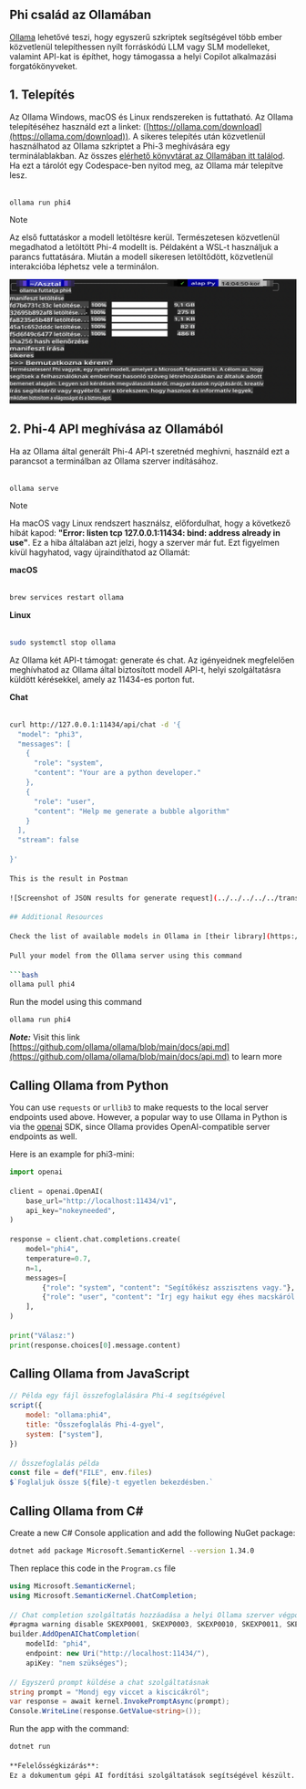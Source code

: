 ## Phi család az Ollamában

[Ollama](https://ollama.com) lehetővé teszi, hogy egyszerű szkriptek segítségével több ember közvetlenül telepíthessen nyílt forráskódú LLM vagy SLM modelleket, valamint API-kat is építhet, hogy támogassa a helyi Copilot alkalmazási forgatókönyveket.

## **1. Telepítés**

Az Ollama Windows, macOS és Linux rendszereken is futtatható. Az Ollama telepítéséhez használd ezt a linket: ([https://ollama.com/download](https://ollama.com/download)). A sikeres telepítés után közvetlenül használhatod az Ollama szkriptet a Phi-3 meghívására egy terminálablakban. Az összes [elérhető könyvtárat az Ollamában itt találod](https://ollama.com/library). Ha ezt a tárolót egy Codespace-ben nyitod meg, az Ollama már telepítve lesz.

```bash

ollama run phi4

```

> [!NOTE]
> Az első futtatáskor a modell letöltésre kerül. Természetesen közvetlenül megadhatod a letöltött Phi-4 modellt is. Példaként a WSL-t használjuk a parancs futtatására. Miután a modell sikeresen letöltődött, közvetlenül interakcióba léphetsz vele a terminálon.

![run](../../../../../translated_images/ollama_run.b0be611de61f3bb3b42e22205cedf6714b0335ba9288e71d985bf9024f3c20f5.hu.png)

## **2. Phi-4 API meghívása az Ollamából**

Ha az Ollama által generált Phi-4 API-t szeretnéd meghívni, használd ezt a parancsot a terminálban az Ollama szerver indításához.

```bash

ollama serve

```

> [!NOTE]
> Ha macOS vagy Linux rendszert használsz, előfordulhat, hogy a következő hibát kapod: **"Error: listen tcp 127.0.0.1:11434: bind: address already in use"**. Ez a hiba általában azt jelzi, hogy a szerver már fut. Ezt figyelmen kívül hagyhatod, vagy újraindíthatod az Ollamát:

**macOS**

```bash

brew services restart ollama

```

**Linux**

```bash

sudo systemctl stop ollama

```

Az Ollama két API-t támogat: generate és chat. Az igényeidnek megfelelően meghívhatod az Ollama által biztosított modell API-t, helyi szolgáltatásra küldött kérésekkel, amely az 11434-es porton fut.

**Chat**

```bash

curl http://127.0.0.1:11434/api/chat -d '{
  "model": "phi3",
  "messages": [
    {
      "role": "system",
      "content": "Your are a python developer."
    },
    {
      "role": "user",
      "content": "Help me generate a bubble algorithm"
    }
  ],
  "stream": false
  
}'

This is the result in Postman

![Screenshot of JSON results for generate request](../../../../../translated_images/ollama_gen.bd58ab69d4004826e8cd31e17a3c59840df127b0a30ac9bb38325ac58c74caa5.hu.png)

## Additional Resources

Check the list of available models in Ollama in [their library](https://ollama.com/library).

Pull your model from the Ollama server using this command

```bash
ollama pull phi4
```

Run the model using this command

```bash
ollama run phi4
```

***Note:*** Visit this link [https://github.com/ollama/ollama/blob/main/docs/api.md](https://github.com/ollama/ollama/blob/main/docs/api.md) to learn more

## Calling Ollama from Python

You can use `requests` or `urllib3` to make requests to the local server endpoints used above. However, a popular way to use Ollama in Python is via the [openai](https://pypi.org/project/openai/) SDK, since Ollama provides OpenAI-compatible server endpoints as well.

Here is an example for phi3-mini:

```python
import openai

client = openai.OpenAI(
    base_url="http://localhost:11434/v1",
    api_key="nokeyneeded",
)

response = client.chat.completions.create(
    model="phi4",
    temperature=0.7,
    n=1,
    messages=[
        {"role": "system", "content": "Segítőkész asszisztens vagy."},
        {"role": "user", "content": "Írj egy haikut egy éhes macskáról."},
    ],
)

print("Válasz:")
print(response.choices[0].message.content)
```

## Calling Ollama from JavaScript 

```javascript
// Példa egy fájl összefoglalására Phi-4 segítségével
script({
    model: "ollama:phi4",
    title: "Összefoglalás Phi-4-gyel",
    system: ["system"],
})

// Összefoglalás példa
const file = def("FILE", env.files)
$`Foglaljuk össze ${file}-t egyetlen bekezdésben.`
```

## Calling Ollama from C#

Create a new C# Console application and add the following NuGet package:

```bash
dotnet add package Microsoft.SemanticKernel --version 1.34.0
```

Then replace this code in the `Program.cs` file

```csharp
using Microsoft.SemanticKernel;
using Microsoft.SemanticKernel.ChatCompletion;

// Chat completion szolgáltatás hozzáadása a helyi Ollama szerver végpontjának használatával
#pragma warning disable SKEXP0001, SKEXP0003, SKEXP0010, SKEXP0011, SKEXP0050, SKEXP0052
builder.AddOpenAIChatCompletion(
    modelId: "phi4",
    endpoint: new Uri("http://localhost:11434/"),
    apiKey: "nem szükséges");

// Egyszerű prompt küldése a chat szolgáltatásnak
string prompt = "Mondj egy viccet a kiscicákról";
var response = await kernel.InvokePromptAsync(prompt);
Console.WriteLine(response.GetValue<string>());
```

Run the app with the command:

```bash
dotnet run

**Felelősségkizárás**:  
Ez a dokumentum gépi AI fordítási szolgáltatások segítségével készült. Bár törekszünk a pontosságra, kérjük, vegye figyelembe, hogy az automatikus fordítások hibákat vagy pontatlanságokat tartalmazhatnak. Az eredeti dokumentum az eredeti nyelvén tekintendő a hiteles forrásnak. Fontos információk esetén javasolt a professzionális, emberi fordítás igénybevétele. Nem vállalunk felelősséget a fordítás használatából eredő félreértésekért vagy téves értelmezésekért.